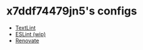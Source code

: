 # x7ddf74479jn5's configs

- [TextLint](packages/textlint)
- [ESLint (wip)](packages/eslint)
- [Renovate](packages/renovate)
